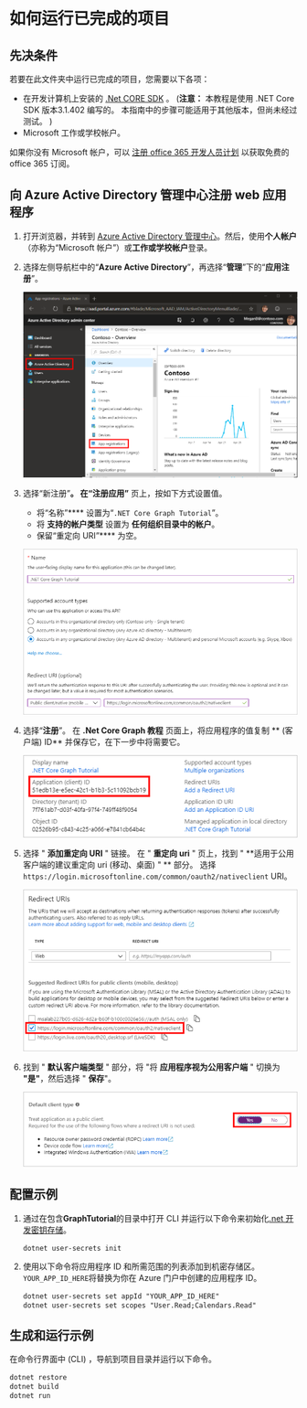 # <a name="how-to-run-the-completed-project"></a>如何运行已完成的项目

## <a name="prerequisites"></a>先决条件

若要在此文件夹中运行已完成的项目，您需要以下各项：

- 在开发计算机上安装的 [.Net CORE SDK](https://dotnet.microsoft.com/download) 。  (**注意：** 本教程是使用 .NET Core SDK 版本3.1.402 编写的。 本指南中的步骤可能适用于其他版本，但尚未经过测试。 ) 
- Microsoft 工作或学校帐户。

如果你没有 Microsoft 帐户，可以 [注册 office 365 开发人员计划](https://developer.microsoft.com/office/dev-program) 以获取免费的 office 365 订阅。

## <a name="register-a-web-application-with-the-azure-active-directory-admin-center"></a>向 Azure Active Directory 管理中心注册 web 应用程序

1. 打开浏览器，并转到 [Azure Active Directory 管理中心](https://aad.portal.azure.com)。然后，使用**个人帐户**（亦称为“Microsoft 帐户”）或**工作或学校帐户**登录。

1. 选择左侧导航栏中的“**Azure Active Directory**”，再选择“**管理**”下的“**应用注册**”。

    ![应用注册的屏幕截图 ](/tutorial/images/aad-portal-app-registrations.png)

1. 选择“新注册”****。 在“注册应用”**** 页上，按如下方式设置值。

    - 将“名称”**** 设置为“`.NET Core Graph Tutorial`”。
    - 将 **支持的帐户类型** 设置为 **任何组织目录中的帐户**。
    - 保留“重定向 URI”**** 为空。

    !["注册应用程序" 页的屏幕截图](/tutorial/images/aad-register-an-app.png)

1. 选择“**注册**”。 在 **.Net Core Graph 教程** 页面上，将应用程序的值复制 ** (客户端) ID** 并保存它，在下一步中将需要它。

    ![新应用注册的应用程序 ID 的屏幕截图](/tutorial/images/aad-application-id.png)

1. 选择 " **添加重定向 URI** " 链接。 在 " **重定向 uri** " 页上，找到 " **适用于公用客户端的建议重定向 uri (移动、桌面) " ** 部分。 选择 `https://login.microsoftonline.com/common/oauth2/nativeclient` URI。

    !["重定向 Uri" 页的屏幕截图](/tutorial/images/aad-redirect-uris.png)

1. 找到 " **默认客户端类型** " 部分，将 "将 **应用程序视为公用客户端** " 切换为 **"是"**，然后选择 " **保存**"。

    ![默认 "客户端类型" 部分的屏幕截图](/tutorial/images/aad-default-client-type.png)

## <a name="configure-the-sample"></a>配置示例

1. 通过在包含**GraphTutorial**的目录中打开 CLI 并运行以下命令来初始化[.net 开发密钥存储](https://docs.microsoft.com/aspnet/core/security/app-secrets)。

    ```Shell
    dotnet user-secrets init
    ```

1. 使用以下命令将应用程序 ID 和所需范围的列表添加到机密存储区。 `YOUR_APP_ID_HERE`将替换为你在 Azure 门户中创建的应用程序 ID。

    ```Shell
    dotnet user-secrets set appId "YOUR_APP_ID_HERE"
    dotnet user-secrets set scopes "User.Read;Calendars.Read"
    ```

## <a name="build-and-run-the-sample"></a>生成和运行示例

在命令行界面中 (CLI) ，导航到项目目录并运行以下命令。

```Shell
dotnet restore
dotnet build
dotnet run
```
